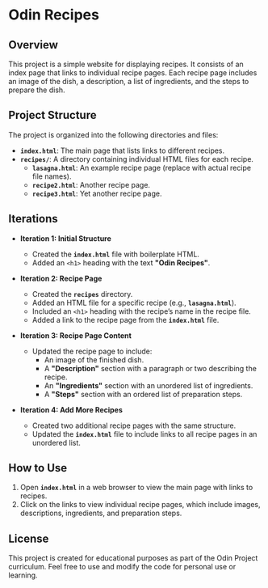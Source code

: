 # Odin Recipes

## Overview

This project is a simple website for displaying recipes. It consists of an index page that links to individual recipe pages. Each recipe page includes an image of the dish, a description, a list of ingredients, and the steps to prepare the dish.

## Project Structure

The project is organized into the following directories and files:

- **`index.html`**: The main page that lists links to different recipes.
- **`recipes/`**: A directory containing individual HTML files for each recipe.
  - **`lasagna.html`**: An example recipe page (replace with actual recipe file names).
  - **`recipe2.html`**: Another recipe page.
  - **`recipe3.html`**: Yet another recipe page.

## Iterations

- **Iteration 1: Initial Structure**
  - Created the **`index.html`** file with boilerplate HTML.
  - Added an `<h1>` heading with the text **"Odin Recipes"**.

- **Iteration 2: Recipe Page**
  - Created the **`recipes`** directory.
  - Added an HTML file for a specific recipe (e.g., **`lasagna.html`**).
  - Included an `<h1>` heading with the recipe’s name in the recipe file.
  - Added a link to the recipe page from the **`index.html`** file.

- **Iteration 3: Recipe Page Content**
  - Updated the recipe page to include:
    - An image of the finished dish.
    - A **"Description"** section with a paragraph or two describing the recipe.
    - An **"Ingredients"** section with an unordered list of ingredients.
    - A **"Steps"** section with an ordered list of preparation steps.

- **Iteration 4: Add More Recipes**
  - Created two additional recipe pages with the same structure.
  - Updated the **`index.html`** file to include links to all recipe pages in an unordered list.

## How to Use

1. Open **`index.html`** in a web browser to view the main page with links to recipes.
2. Click on the links to view individual recipe pages, which include images, descriptions, ingredients, and preparation steps.


## License

This project is created for educational purposes as part of the Odin Project curriculum. Feel free to use and modify the code for personal use or learning.

